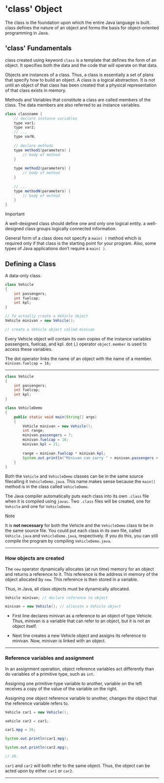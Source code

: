 
# 'class' Object

The class is the foundation upon which the entire Java language is built. class defines the nature of an object and forms the basis for object-oriented programming in Java. 

## 'class' Fundamentals

class created using keyword `class` is a template that defines the form of an object. It specifies both the data and the code that will operate on that data. 

Objects are instances of a class. Thus, a class is essentially a set of plans that specify how to build an object. A class is a logical abstraction. It is not until an object of that class has been created that a physical representation of that class exists in memory.

Methods and Variables that constitute a class are called members of the class. The data members are also referred to as instance variables. 

```java
class classname {
	// declare instance variables
	type var1;
	type var2;
	// ...
	type varN;
	
	// declare methods
	type method1(parameters) {
		// body of method
	}
	
	type method2(parameters) {
		// body of method
	}
	
	// ...
	type methodN(parameters) {
		// body of method
	}
}
```


>[!important]
>A well-designed class should define one and only one logical entity. a well-designed class groups logically connected information. 


General form of a class does not specify a `main( )` method which is required only if that class is the starting point for your program. Also, some types of Java applications don’t require a `main( )`.


## Defining a Class

A data-only class.
```java
class Vehicle
{
	int passengers;
	int fuelcap;
	int kpl;
}

// To actually create a Vehicle object
Vehicle minivan = new Vehicle(); 

// create a Vehicle object called minivan
```

Every Vehicle object will contain its own copies of the instance variables passengers, fuelcap, and kpl. dot (.) operator `object.member` is used to access these variables.

The dot operator links the name of an object with the name of a member.
`minivan.fuelcap = 16;`

___

```java
class Vehicle
{
	int passengers;
	int fuelcap;
	int kpl;
}

class VehicleDemo
{
	public static void main(String[] args)
	{
		Vehicle minivan = new Vehicle();
		int range;
		minivan.passengers = 7;
		minivan.fuelcap = 16;
		minivan.kpl = 21;
		
		range = minivan.fuelcap * minivan.kpl;
		System.out.println("Minivan can carry " + minivan.passengers + " with a range of " + range);
	}
}
```

Both the `Vehicle` and `VehicleDemo` classes can be in the same source filecalling it `VehicleDemo.java`. This name makes sense because the `main()` method is in the class called `VehicleDemo`.

The Java compiler automatically puts each class into its own `.class` file when it is compiled using `javac`. Two `.class` files will be created, one for `Vehicle` and one for `VehicleDemo`. 

>[!note]
>It is **not necessary** for both the Vehicle and the `VehicleDemo` class to be in the same source file. You could put each class in its own file, called `Vehicle.java` and `VehicleDemo.java`, respectively. If you do this, you can still compile the program by compiling `VehicleDemo.java`.

____

### How objects are created

The `new` operator dynamically allocates (at run time) memory for an object
and returns a reference to it. This reference is the address in memory of the object allocated by `new`.  This reference is then stored in a variable. 

Thus, in Java, all class objects must be dynamically allocated. 

```java
Vehicle minivan; // declare reference to object

minivan = new Vehicle(); // allocate a Vehicle object
```

* First line declares minivan as a reference to an object of type Vehicle. Thus, minivan is a variable that can refer to an object, but it is not an object itself.

* Next line creates a new Vehicle object and assigns its reference to minivan. Now, minivan is linked with an object.

____

### Reference variables and assignment

In an assignment operation, object reference variables act differently than do variables of a primitive type, such as `int`. 

Assigning one primitive-type variable to another, variable on the left receives a copy of the value of the variable on the right. 

Assigning one object reference variable to another, changes the object that the reference variable refers to.

```java
Vehicle car1 = new Vehicle();

vehicle car2 = car1;

car1.mpg = 26;

System.out.println(car1.mpg);

System.out.println(car2.mpg);

// 26.
```

`car1` and `car2` will both refer to the same object. Thus, the object can be acted upon by either `car1` or `car2`.

____

